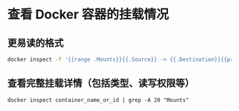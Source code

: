 # 查看 Docker 容器的挂载情况

## 更易读的格式

```bash
docker inspect -f '{{range .Mounts}}{{.Source}} -> {{.Destination}}{{println}}{{end}}' container_name_or_id
```

## 查看完整挂载详情（包括类型、读写权限等）

```
docker inspect container_name_or_id | grep -A 20 "Mounts"
```

